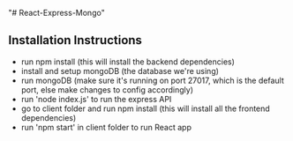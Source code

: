 "# React-Express-Mongo" 

## Installation Instructions

*	run npm install (this will install the backend dependencies)
*	install and setup mongoDB (the database we're using)
*	run mongoDB (make sure it's running on port 27017, which is the default port, else make changes to config accordingly)
*	run 'node index.js' to run the express API
*	go to client folder and run npm install (this will install all the frontend dependencies)
*	run 'npm start' in client folder to run React app 
